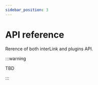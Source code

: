 ```yaml
---
sidebar_position: 3
---
```


# API reference

Rerence of both interLink and plugins API.

:::warning

TBD

:::
